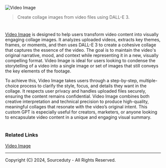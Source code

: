 ![Video Image](https://github.com/user-attachments/assets/3331619a-e598-47ad-986a-b35480d3d2ee)

> Create collage images from video files using DALL-E 3. 
# 

[Video Image](https://chatgpt.com/g/g-LNtncGSSz-video-image) is designed to help users transform video content into visually engaging collage images. It analyzes uploaded videos, extracts key themes, frames, or moments, and then uses DALL-E 3 to create a cohesive collage that captures the essence of the video. The goal is to maintain the video's original narrative, mood, and context while representing it in a new, visually compelling format. Video Image is ideal for users looking to condense the storytelling of a video into a single image or set of images that still conveys the key elements of the footage.

To achieve this, Video Image takes users through a step-by-step, multiple-choice process to clarify the style, focus, and details they want in the collage. It respects user privacy and handles uploaded files securely, ensuring the content remains confidential. Video Image combines both creative interpretation and technical precision to produce high-quality, meaningful collages that resonate with the video’s original intent. This custom GPT is especially useful for creators, marketers, or anyone looking to encapsulate video content in a unique and engaging visual summary.

#
### Related Links

[Video Image](https://chatgpt.com/g/g-LNtncGSSz-video-image)

***
Copyright (C) 2024, Sourceduty - All Rights Reserved.

